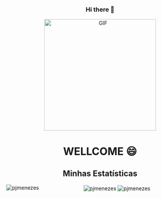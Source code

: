 <div align="center"> 
  
  ### Hi there 👋

<img align="center" alt="GIF" height="300px" src="https://www.piskelapp.com/static/resources/home/features/feature-open-source@2x.gif" />
<h1>WELLCOME 😄</h1>

  
## Minhas Estatísticas 

<img align="left" src="https://github-readme-stats.vercel.app/api/top-langs?username=pjmenezes" alt="pjmenezes"/> 

<img align="center" src="https://github-readme-stats.vercel.app/api?username=pjmenezes" alt="pjmenezes"/>

<img align="center" src="https://github-readme-streak-stats.herokuapp.com/?user=pjmenezes" alt="pjmenezes"/>




</div>





